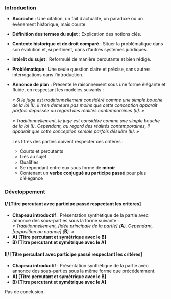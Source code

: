 ### **Introduction**

- **Accroche** : Une citation, un fait d’actualité, un paradoxe ou un événement historique, mais courte.
    
- **Définition des termes du sujet** : Explication des notions clés.
    
- **Contexte historique et de droit comparé** : Situer la problématique dans son évolution et, si pertinent, dans d’autres systèmes juridiques.
    
- **Intérêt du sujet** : Reformulé de manière percutante et bien rédigé.
    
- **Problématique** : Une seule question claire et précise, sans autres interrogations dans l’introduction.
    
- **Annonce de plan** : Présente le raisonnement sous une forme élégante et fluide, en respectant les modèles suivants :
    
    _« Si le juge est traditionnellement considéré comme une simple bouche de la loi (I), il n’en demeure pas moins que cette conception apparaît parfois dépassée au regard des réalités contemporaines (II). »_
    
    _« Traditionnellement, le juge est considéré comme une simple bouche de la loi (I). Cependant, au regard des réalités contemporaines, il apparaît que cette conception semble parfois désuète (II). »_
    
    Les titres des parties doivent respecter ces critères :
    
    - Courts et percutants
    - Liés au sujet
    - Qualifiés
    - Se répondant entre eux sous forme de **miroir**
    - Contenant un **verbe conjugué au participe passé** pour plus d’élégance

### **Développement**

#### **I/ [Titre percutant avec participe passé respectant les critères]**

- **Chapeau introductif** : Présentation synthétique de la partie avec annonce des sous-parties sous la forme suivante :  
    _« Traditionnellement, [idée principale de la partie] (_**A**_). Cependant, [opposition ou nuance] (_**B**_). »_
- **A) [Titre percutant et symétrique avec le B]**
- **B) [Titre percutant et symétrique avec le A]**

#### **II/ [Titre percutant avec participe passé respectant les critères]**

- **Chapeau introductif** : Présentation synthétique de la partie avec annonce des sous-parties sous la même forme que précédemment.
- **A) [Titre percutant et symétrique avec le B]**
- **B) [Titre percutant et symétrique avec le A]**

Pas de conclusion.